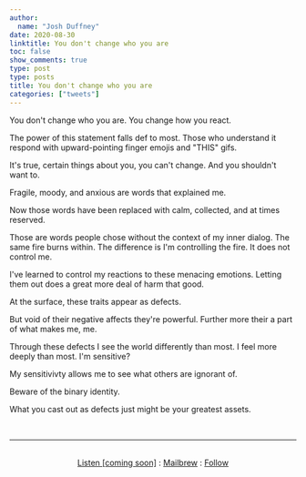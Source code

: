 ```yaml
---
author:
  name: "Josh Duffney"
date: 2020-08-30
linktitle: You don't change who you are
toc: false
show_comments: true
type: post
type: posts
title: You don't change who you are
categories: ["tweets"]
---
```


You don't change who you are. You change how you react. 

The power of this statement falls def to most. Those who understand it respond with upward-pointing finger emojis and "THIS" gifs. 

It's true, certain things about you, you can't change. And you shouldn't want to.

Fragile, moody, and anxious are words that explained me.

Now those words have been replaced with calm, collected, and at times reserved.

Those are words people chose without the context of my inner dialog. The same fire burns within. The difference is I'm controlling the fire. It does not control me. 

I've learned to control my reactions to these menacing emotions. Letting them out does a great more deal of harm that good.

At the surface, these traits appear as defects. 

But void of their negative affects they're powerful. Further more their a part of what makes me, me.

Through these defects I see the world differently than most. I feel more deeply than most. I'm sensitive? 

My sensitivivty allows me to see what others are ignorant of. 

Beware of the binary identity. 

What you cast out as defects just might be your greatest assets.

<br>

---

<br>

<div align="center">
<a href="">Listen [coming soon]</a>
:
<a href="https://share.mailbrew.com/joshduffney/josh-duffney-twitter-digest-8iwj7ZGKXGjn">Mailbrew</a>
:
<a href="https://twitter.com/joshduffney">Follow</a>
</div>

<br>